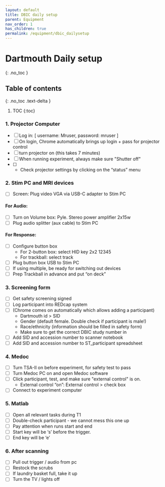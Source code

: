 ```yaml
---
layout: default
title: DBIC daily setup
parent: Equipment
nav_order: 1
has_children: true
permalink: /equipment/dbic_dailysetup
---
```



# Dartmouth Daily setup
{: .no_toc }

## Table of contents
{: .no_toc .text-delta }

1. TOC
{:toc}

### 1. Projector Computer
* [ ] Log in: [ username: Mruser, password: mruser ]
* [ ] On login, Chrome automatically brings up login + pass for projector control
* [ ] turn projector on (this takes 7 minutes)
* [ ] When running experiment, always make sure "Shutter off"
* [ ] + Check projector settings by clicking on the “status” menu

### 2. Stim PC and MRI devices
* [ ] Screen: Plug video VGA via USB-C adapter to Stim PC

#### For Audio:
* [ ] Turn on Volume box: Pyle. Stereo power amplifier 2x15w
* [ ] Plug audio splitter (aux cable) to Stim PC

#### For Response:
* [ ] Configure button box
    * For 2-button box: select HID key 2x2 12345
    * For trackball: select track
* [ ] Plug button box USB to Stim PC
* [ ] If using multiple, be ready for switching out devices
* [ ] Prep Trackball in advance and put “on deck”

### 3. Screening form
* [ ] Get safety screening signed
* [ ] Log participant into REDcap system
* [ ] (Chrome comes on automatically which allows adding a participant)
    * Dartmouth id > SID
    * Gender (default female. Double check if participant is male!)
    * Race/ethnicity (information should be filled in safety form)
    * Make sure to get the correct DBIC study number in
* [ ] Add SID and accession number to scanner notebook
* [ ] Add SID and accession number to ST_participant spreadsheet

### 4. Medoc
* [ ] Turn TSA-II on before experiment, for safety test to pass
* [ ] Turn Medoc PC on and open Medoc software
* [ ] Click participant, test, and make sure "external control" is on.
    * External control “on”: External control > check box
* [ ] Connect to experiment computer

### 5. Matlab
* [ ] Open all relevant tasks during T1
* [ ] Double-check participant - we cannot mess this one up
* [ ] Pay attention when runs start and end
* [ ] Start key will be ‘s’ before the trigger.
* [ ] End key will be ‘e’

### 6. After scanning
* [ ] Pull out trigger / audio from pc
* [ ] Restock the scrubs
* [ ] If laundry basket full, take it up
* [ ] Turn the TV / lights off

